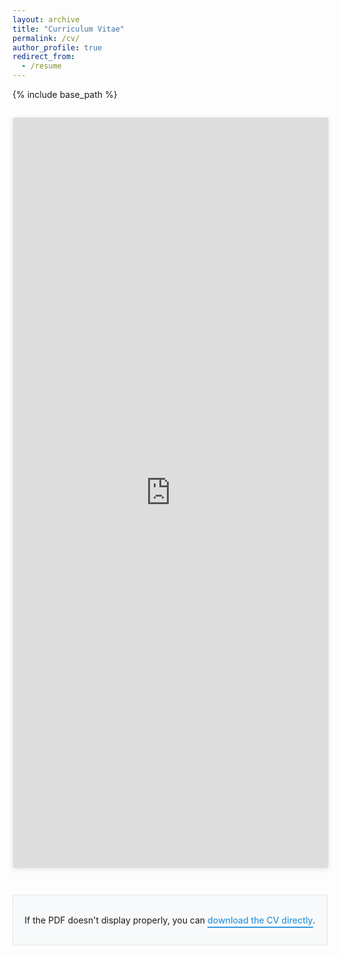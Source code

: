 ```yaml
---
layout: archive
title: "Curriculum Vitae"
permalink: /cv/
author_profile: true
redirect_from:
  - /resume
---
```


{% include base_path %}

<style>
.pdf-container {
  width: 100%;
  height: 1200px;
  margin: 2em 0 3em 0;
  border: 1px solid #e1e4e8;
  border-radius: 4px;
  overflow: hidden;
  box-shadow: 0 2px 8px rgba(0,0,0,0.08);
  animation: fadeInUp 0.8s ease-out;
}

.pdf-container iframe {
  width: 100%;
  height: 100%;
  border: none;
}

.download-link-box {
  text-align: center;
  margin: 2em 0 3em 0;
  padding: 1.2em;
  background: #f8f9fa;
  border: 1px solid #e1e4e8;
  border-radius: 4px;
}

.download-link-box a {
  color: #3498db;
  text-decoration: none;
  font-weight: 500;
  border-bottom: 2px solid #3498db;
  padding-bottom: 2px;
  transition: all 0.2s ease;
}

.download-link-box a:hover {
  color: #2c3e50;
  border-bottom-color: #2c3e50;
}

@media (max-width: 768px) {
  .pdf-container {
    height: 700px;
  }
}
</style>

<div class="pdf-container">
  <iframe src="https://www.dropbox.com/scl/fi/dg5av3wwf383md7k1zii7/CV_INAM.pdf?rlkey=wsxymxlp8uyq11aywruu777p7&st=dyapsirb&raw=1" allowfullscreen></iframe>
</div>

<div class="download-link-box">
  <p>If the PDF doesn't display properly, you can <a href="https://www.dropbox.com/scl/fi/dg5av3wwf383md7k1zii7/CV_INAM.pdf?rlkey=wsxymxlp8uyq11aywruu777p7&st=dyapsirb&dl=1" target="_blank">download the CV directly</a>.</p>
</div>
